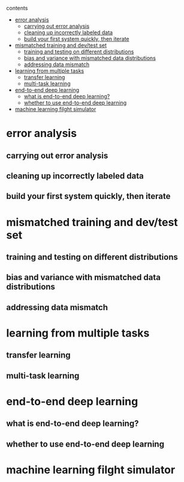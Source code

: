 contents

<!-- TOC -->

- [error analysis](#error-analysis)
    - [carrying out error analysis](#carrying-out-error-analysis)
    - [cleaning up incorrectly labeled data](#cleaning-up-incorrectly-labeled-data)
    - [build your first system quickly, then iterate](#build-your-first-system-quickly-then-iterate)
- [mismatched training and dev/test set](#mismatched-training-and-devtest-set)
    - [training and testing on different distributions](#training-and-testing-on-different-distributions)
    - [bias and variance with mismatched data distributions](#bias-and-variance-with-mismatched-data-distributions)
    - [addressing data mismatch](#addressing-data-mismatch)
- [learning from multiple tasks](#learning-from-multiple-tasks)
    - [transfer learning](#transfer-learning)
    - [multi-task learning](#multi-task-learning)
- [end-to-end deep learning](#end-to-end-deep-learning)
    - [what is end-to-end deep learning?](#what-is-end-to-end-deep-learning)
    - [whether to use end-to-end deep learning](#whether-to-use-end-to-end-deep-learning)
- [machine learning filght simulator](#machine-learning-filght-simulator)

<!-- /TOC -->

# error analysis

## carrying out error analysis

## cleaning up incorrectly labeled data

## build your first system quickly, then iterate

# mismatched training and dev/test set

## training and testing on different distributions

## bias and variance with mismatched data distributions

## addressing data mismatch

# learning from multiple tasks

## transfer learning

## multi-task learning

# end-to-end deep learning

## what is end-to-end deep learning?

## whether to use end-to-end deep learning

# machine learning filght simulator


